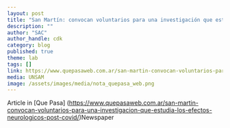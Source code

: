 ```yaml
---
layout: post
title: "San Martín: convocan voluntarios para una investigación que estudia los efectos neurológicos post Covid"
description: ""
author: "SAC"
author_handle: cdk
category: blog
published: true
theme: lab
tags: []
link: https://www.quepasaweb.com.ar/san-martin-convocan-voluntarios-para-una-investigacion-que-estudia-los-efectos-neurologicos-post-covid/
media: UNSAM 
image: /assets/images/media/nota_quepasa_web.png
---
```


Article in [Que Pasa] (https://www.quepasaweb.com.ar/san-martin-convocan-voluntarios-para-una-investigacion-que-estudia-los-efectos-neurologicos-post-covid/)Newspaper

